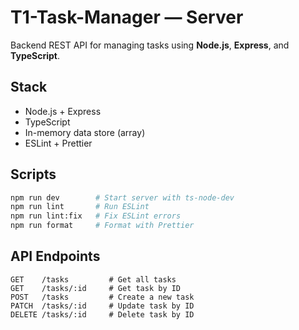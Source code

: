 # T1-Task-Manager — Server

Backend REST API for managing tasks using **Node.js**, **Express**, and **TypeScript**.

## Stack

- Node.js + Express
- TypeScript
- In-memory data store (array)
- ESLint + Prettier

## Scripts

```bash
npm run dev        # Start server with ts-node-dev
npm run lint       # Run ESLint
npm run lint:fix   # Fix ESLint errors
npm run format     # Format with Prettier
```

## API Endpoints

```http
GET    /tasks         # Get all tasks
GET    /tasks/:id     # Get task by ID
POST   /tasks         # Create a new task
PATCH  /tasks/:id     # Update task by ID
DELETE /tasks/:id     # Delete task by ID
```
